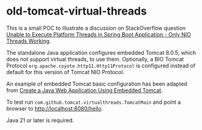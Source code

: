 # old-tomcat-virtual-threads

This is a small POC to illustrate a discussion on StackOverflow question [Unable to Execute Platform Threads in Spring Boot Application - Only NIO Threads Working](https://stackoverflow.com/questions/77756813/unable-to-execute-platform-threads-in-spring-boot-application-only-nio-threads).

The standalone Java application configures embedded Tomcat 8.0.5, which does not support virtual threads, to use them. Optionally, a BIO Tomcat Protocol `org.apache.coyote.http11.Http11Protocol` is configured instead of default for this version of Tomcat NIO Protocol.

An example of embedded Tomcat basic configuration has been adapted from <a href="https://devcenter.heroku.com/articles/create-a-java-web-application-using-embedded-tomcat">Create a Java Web Application Using Embedded Tomcat</a>.

To test run `com.github.tomcat.virtualthreads.TomcatMain` and point a browser to <a href="http://localhost:8080/hello">http://localhost:8080/hello</a>.

Java 21 or later is required.